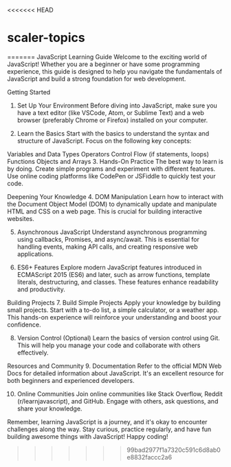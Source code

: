 <<<<<<< HEAD
# scaler-topics
=======
JavaScript Learning Guide
Welcome to the exciting world of JavaScript! Whether you are a beginner or have some programming experience, this guide is designed to help you navigate the fundamentals of JavaScript and build a strong foundation for web development.

Getting Started
1. Set Up Your Environment
Before diving into JavaScript, make sure you have a text editor (like VSCode, Atom, or Sublime Text) and a web browser (preferably Chrome or Firefox) installed on your computer.

2. Learn the Basics
Start with the basics to understand the syntax and structure of JavaScript. Focus on the following key concepts:

Variables and Data Types
Operators
Control Flow (if statements, loops)
Functions
Objects and Arrays
3. Hands-On Practice
The best way to learn is by doing. Create simple programs and experiment with different features. Use online coding platforms like CodePen or JSFiddle to quickly test your code.

Deepening Your Knowledge
4. DOM Manipulation
Learn how to interact with the Document Object Model (DOM) to dynamically update and manipulate HTML and CSS on a web page. This is crucial for building interactive websites.

5. Asynchronous JavaScript
Understand asynchronous programming using callbacks, Promises, and async/await. This is essential for handling events, making API calls, and creating responsive web applications.

6. ES6+ Features
Explore modern JavaScript features introduced in ECMAScript 2015 (ES6) and later, such as arrow functions, template literals, destructuring, and classes. These features enhance readability and productivity.

Building Projects
7. Build Simple Projects
Apply your knowledge by building small projects. Start with a to-do list, a simple calculator, or a weather app. This hands-on experience will reinforce your understanding and boost your confidence.

8. Version Control (Optional)
Learn the basics of version control using Git. This will help you manage your code and collaborate with others effectively.

Resources and Community
9. Documentation
Refer to the official MDN Web Docs for detailed information about JavaScript. It's an excellent resource for both beginners and experienced developers.

10. Online Communities
Join online communities like Stack Overflow, Reddit (r/learnjavascript), and GitHub. Engage with others, ask questions, and share your knowledge.

Remember, learning JavaScript is a journey, and it's okay to encounter challenges along the way. Stay curious, practice regularly, and have fun building awesome things with JavaScript! Happy coding!
>>>>>>> 99bad2977f1a7320c591c6d8ab0e8832faccc2a6
